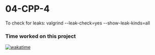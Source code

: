 # 04-CPP-4

To check for leaks:
valgrind --leak-check=yes --show-leak-kinds=all

### Time worked on this project
[![wakatime](https://wakatime.com/badge/user/2b8474a5-a2f0-4cf0-9da2-eb7acac86d01/project/018e9ea2-35e9-432f-a695-d01eb59ccc9f.svg)](https://wakatime.com/badge/user/2b8474a5-a2f0-4cf0-9da2-eb7acac86d01/project/018e9ea2-35e9-432f-a695-d01eb59ccc9f)